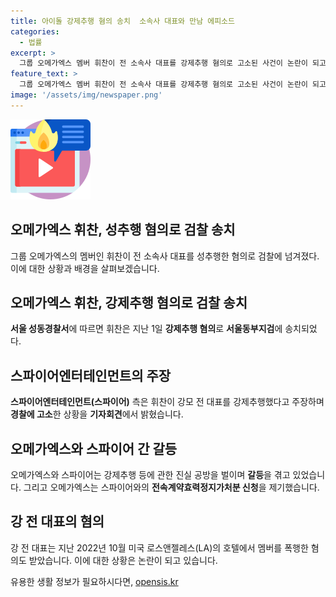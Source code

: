 ```yaml
---
title: 아이돌 강제추행 혐의 송치  소속사 대표와 만남 에피소드
categories:
  - 법률
excerpt: >
  그룹 오메가엑스 멤버 휘찬이 전 소속사 대표를 강제추행 혐의로 고소된 사건이 논란이 되고 있다. 휘찬은 검찰에 넘겨졌으며, 스파이어엔터테인먼트 측은 강제추행 사실을 폐쇄회로(CC)TV를 공개하며 주장하고 있다. 그룹 오메가엑스와 전 소속사 사이에는 갈등이 지속되고 있으며, 이와 관련해 다른 멤버에게 폭행을 가했다는 이유로 강 전 대표 또한 검찰에 송치된 바 있다. 클릭하여 전문을 읽어보세요.
feature_text: >
  그룹 오메가엑스 멤버 휘찬이 전 소속사 대표를 강제추행 혐의로 고소된 사건이 논란이 되고 있다. 휘찬은 검찰에 넘겨졌으며, 스파이어엔터테인먼트 측은 강제추행 사실을 폐쇄회로(CC)TV를 공개하며 주장하고 있다. 그룹 오메가엑스와 전 소속사 사이에는 갈등이 지속되고 있으며, 이와 관련해 다른 멤버에게 폭행을 가했다는 이유로 강 전 대표 또한 검찰에 송치된 바 있다. 클릭하여 전문을 읽어보세요.
image: '/assets/img/newspaper.png'
---
```


<p><img src="/assets/img/news.png" alt="rentncar 속보" /></p>

<h2 data-ke-size="size26">오메가엑스 휘찬, 성추행 혐의로 검찰 송치</h2>

<p data-ke-size="size16">그룹 오메가엑스의 멤버인 휘찬이 전 소속사 대표를 성추행한 혐의로 검찰에 넘겨졌다. 이에 대한 상황과 배경을 살펴보겠습니다.</p>

<h2 data-ke-size="size26">오메가엑스 휘찬, 강제추행 혐의로 검찰 송치</h2>

<p data-ke-size="size16"><b>서울 성동경찰서</b>에 따르면 휘찬은 지난 1일 <b>강제추행 혐의</b>로 <b>서울동부지검</b>에 송치되었다.</p>

<h2 data-ke-size="size26">스파이어엔터테인먼트의 주장</h2>

<p data-ke-size="size16"><b>스파이어엔터테인먼트(스파이어)</b> 측은 휘찬이 강모 전 대표를 강제추행했다고 주장하며 <b>경찰에 고소</b>한 상황을 <b>기자회견</b>에서 밝혔습니다.</p>

<h2 data-ke-size="size26">오메가엑스와 스파이어 간 갈등</h2>

<p data-ke-size="size16">오메가엑스와 스파이어는 강제추행 등에 관한 진실 공방을 벌이며 <b>갈등</b>을 겪고 있었습니다. 그리고 오메가엑스는 스파이어와의 <b>전속계약효력정지가처분 신청</b>을 제기했습니다.</p>

<h2 data-ke-size="size26">강 전 대표의 혐의</h2>

<p data-ke-size="size16">강 전 대표는 지난 2022년 10월 미국 로스앤젤레스(LA)의 호텔에서 멤버를 폭행한 혐의도 받았습니다. 이에 대한 상황은 논란이 되고 있습니다.</p>
유용한 생활 정보가 필요하시다면, <a href="https://opensis.kr" rel="dofollow">opensis.kr</a>


